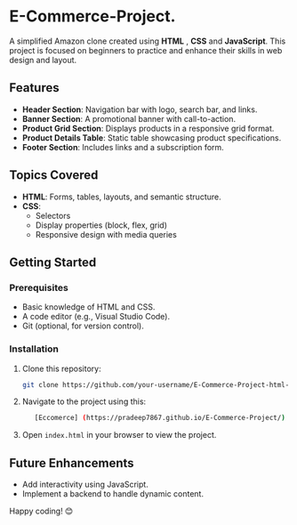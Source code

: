 # E-Commerce-Project.

A simplified Amazon clone created using **HTML** , **CSS** and **JavaScript**. This project is focused on beginners to practice and enhance their skills in web design and layout.

## Features

- **Header Section**: Navigation bar with logo, search bar, and links.
- **Banner Section**: A promotional banner with call-to-action.
- **Product Grid Section**: Displays products in a responsive grid format.
- **Product Details Table**: Static table showcasing product specifications.
- **Footer Section**: Includes links and a subscription form.

## Topics Covered

- **HTML**: Forms, tables, layouts, and semantic structure.
- **CSS**: 
  - Selectors
  - Display properties (block, flex, grid)
  - Responsive design with media queries

## Getting Started

### Prerequisites
- Basic knowledge of HTML and CSS.
- A code editor (e.g., Visual Studio Code).
- Git (optional, for version control).

### Installation
1. Clone this repository:
   ```bash
   git clone https://github.com/your-username/E-Commerce-Project-html-css.git
   ```
2. Navigate to the project using this:
   ```bash
      [Eccomerce] (https://pradeep7867.github.io/E-Commerce-Project/)
   ```
3. Open `index.html` in your browser to view the project.


## Future Enhancements

- Add interactivity using JavaScript.
- Implement a backend to handle dynamic content.



Happy coding! 😊
